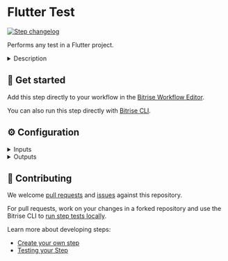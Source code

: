 # Flutter Test

[![Step changelog](https://shields.io/github/v/release/bitrise-steplib/bitrise-step-flutter-test?include_prereleases&label=changelog&color=blueviolet)](https://github.com/bitrise-steplib/bitrise-step-flutter-test/releases)

Performs any test in a Flutter project.

<details>
<summary>Description</summary>


If you have tests in your repository, and selected `yes` when prompted during app creation, the primary Workflow will include the **Flutter Test** Step by default. 
If you add tests to your app later, add the **Flutter Test** Step to your Workflow manually. The Step runs the `flutter test` command with the specified flags. To check the available flags, open a command line interface on your own machine and run `flutter test --help`.

### Configuring the Step
1. Provide your project's root directory in the **Project Location** field.
2. The **Step's test result directory** is the root directory for all test results created by the Bitrise CLI. This input gets filled out automatically.
3. You can append additional flags to the default `flutter test` command in the **Additional parameters** field.
4. Select 'yes' in the **Generate code coverage files** input to get detailed analysis of your code.


### Troubleshooting
Make sure the **Project Location** input of the Flutter Test Step is correct. 
The default value is the Environment Variable (Env Var) created for your Flutter project’s location.


### Useful links
- [Getting started with Flutter](https://devcenter.bitrise.io/getting-started/getting-started-with-flutter-apps/)
- [About testing](https://devcenter.bitrise.io/testing/testing-index/)

### Related Steps
- [Flutter Build](https://www.bitrise.io/integrations/steps/flutter-build)
- [Flutter Analyze](https://www.bitrise.io/integrations/steps/flutter-analyze)
</details>

## 🧩 Get started

Add this step directly to your workflow in the [Bitrise Workflow Editor](https://devcenter.bitrise.io/steps-and-workflows/steps-and-workflows-index/).

You can also run this step directly with [Bitrise CLI](https://github.com/bitrise-io/bitrise).

## ⚙️ Configuration

<details>
<summary>Inputs</summary>

| Key | Description | Flags | Default |
| --- | --- | --- | --- |
| `project_location` | The root dir of your Flutter project. | required | `$BITRISE_SOURCE_DIR` |
| `bitrise_test_result_dir` | Root directory for all test results created by the Bitrise CLI | required | `$BITRISE_TEST_RESULT_DIR` |
| `bitrise_test_result_name` | Name of the created test result collection |  | `Flutter test results` |
| `generate_code_coverage_files` | In case of `generate_code_coverage_files: "yes"` `flutter test` gets `--coverage` passed | required | `false` |
| `additional_params` | The flags from this input field are appended to the `flutter test` command. |  |  |
| `tests_path_pattern` | The pattern from this input field is expanded and fed to the `flutter test` command.   Both * and ** glob patterns are supported. For example, `lib/**/*_test.dart`. |  |  |
</details>

<details>
<summary>Outputs</summary>

| Environment Variable | Description |
| --- | --- |
| `BITRISE_FLUTTER_COVERAGE_PATH` | The path of the generated code coverage `lcov.info` file. |
| `BITRISE_FLUTTER_TESTRESULT_PATH` | The path of the json file that was generated by the `flutter test` command. |
</details>

## 🙋 Contributing

We welcome [pull requests](https://github.com/bitrise-steplib/bitrise-step-flutter-test/pulls) and [issues](https://github.com/bitrise-steplib/bitrise-step-flutter-test/issues) against this repository.

For pull requests, work on your changes in a forked repository and use the Bitrise CLI to [run step tests locally](https://devcenter.bitrise.io/bitrise-cli/run-your-first-build/).

Learn more about developing steps:

- [Create your own step](https://devcenter.bitrise.io/contributors/create-your-own-step/)
- [Testing your Step](https://devcenter.bitrise.io/contributors/testing-and-versioning-your-steps/)
